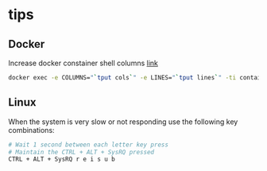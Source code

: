 # tips

## Docker

Increase docker constainer shell columns [link](https://github.com/moby/moby/issues/33794#issuecomment-380969582)

```bash
docker exec -e COLUMNS="`tput cols`" -e LINES="`tput lines`" -ti container bash
```

## Linux

When the system is very slow or not responding use the following key combinations:

```bash
# Wait 1 second between each letter key press
# Maintain the CTRL + ALT + SysRQ pressed
CTRL + ALT + SysRQ r e i s u b
```
